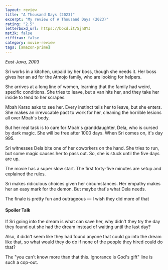 ```yaml
---
layout: review
title: "A Thousand Days (2023)"
excerpt: "My review of A Thousand Days (2023)"
rating: "2.5"
letterboxd_url: https://boxd.it/5jnQYJ
mst3k: false
rifftrax: false
category: movie-review
tags: [amazon-prime]
---
```


<i>East Java, 2003</i>

Sri works in a kitchen, unpaid by her boss, though she needs it. Her boss gives her an ad for the Atmojo family, who are looking for helpers.

She arrives at a long line of women, learning that the family had weird, specific conditions. She tries to leave, but a van hits her, and they take her inside to tend to her scrapes.

Mbah Karso asks to see her. Every instinct tells her to leave, but she enters. She makes an irrevocable pact to work for her, cleaning the horrible lesions all over Mbah's body.

But her real task is to care for Mbah's granddaughter, Dela, who is cursed by dark magic. She will be free after 1000 days. When Sri comes on, it's day 995.

Sri witnesses Dela bite one of her coworkers on the hand. She tries to run, but some magic causes her to pass out. So, she is stuck until the five days are up.

The movie has a super slow start. The first forty-five minutes are setup and explained the rules.

Sri makes ridiculous choices given her circumstances. Her empathy makes her an easy mark for the demon. But maybe that's what Dela needs.

The finale is pretty fun and outrageous — I wish they did more of that

#### Spoiler Talk

If Sri going into the dream is what can save her, why didn't they try the day they found out she had the dream instead of waiting until the last day?

Also, it didn't seem like they had found anyone that could go into the dream like that, so what would they do do if none of the people they hired could do that?

The "you can't know more than that this. Ignorance is God's gift" line is such a cop-out.

